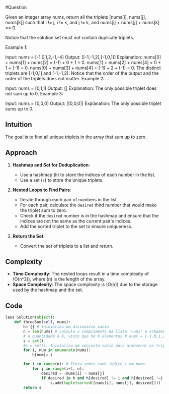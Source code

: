 
#Question 

Given an integer array nums, return all the triplets [nums[i], nums[j], nums[k]] such that i != j, i != k, and j != k, and nums[i] + nums[j] + nums[k] == 0.

Notice that the solution set must not contain duplicate triplets.

Example 1:

Input: nums = [-1,0,1,2,-1,-4]
Output: [[-1,-1,2],[-1,0,1]]
Explanation: 
nums[0] + nums[1] + nums[2] = (-1) + 0 + 1 = 0.
nums[1] + nums[2] + nums[4] = 0 + 1 + (-1) = 0.
nums[0] + nums[3] + nums[4] = (-1) + 2 + (-1) = 0.
The distinct triplets are [-1,0,1] and [-1,-1,2].
Notice that the order of the output and the order of the triplets does not matter.
Example 2:

Input: nums = [0,1,1]
Output: []
Explanation: The only possible triplet does not sum up to 0.
Example 3:

Input: nums = [0,0,0]
Output: [[0,0,0]]
Explanation: The only possible triplet sums up to 0.


## Intuition
The goal is to find all unique triplets in the array that sum up to zero.

## Approach
1. **Hashmap and Set for Deduplication**:
   - Use a hashmap (`h`) to store the indices of each number in the list.
   - Use a set (`s`) to store the unique triplets.

2. **Nested Loops to Find Pairs**:
   - Iterate through each pair of numbers in the list.
   - For each pair, calculate the `desired` third number that would make the triplet sum to zero.
   - Check if the `desired` number is in the hashmap and ensure that the indices are not the same as the current pair's indices.
   - Add the sorted triplet to the set to ensure uniqueness.

3. **Return the Set**:
   - Convert the set of triplets to a list and return.

## Complexity
- **Time Complexity**: The nested loops result in a time complexity of \(O(n^2)\), where \(n\) is the length of the array.
- **Space Complexity**: The space complexity is \(O(n)\) due to the storage used by the hashmap and the set.

## Code
```python
lass Solution(object):
    def threeSum(self, nums):
        h= {} # inicializa um dicionário vazio
        n = len(nums) # calcula o comprimento da lista 'nums' e armazena esse valor na variável 'n'
        # a quantidade é 6, visto que há 6 elementos # nums = [-1,0,1,2,-1,-4]; já o índice vai de 0 a 5, pois a posição inicial começa na posição 0, que neste caso, corresponde a -1
        s = set()
        #s = set(): Inicializa um conjunto vazio para armazenar os tripletos únicos
        for i, num in enumerate(nums): 
            h[num]= i 

        for i in range(n): # Itera sobre cada índice i em nums.
            for j in range(i+1, n):
                desired = -nums[i] - nums[j]
                if desired in h and h[desired] != i and h[desired] !=j:
                    s.add(tuple(sorted([nums[i], nums[j], desired])))
        return s


